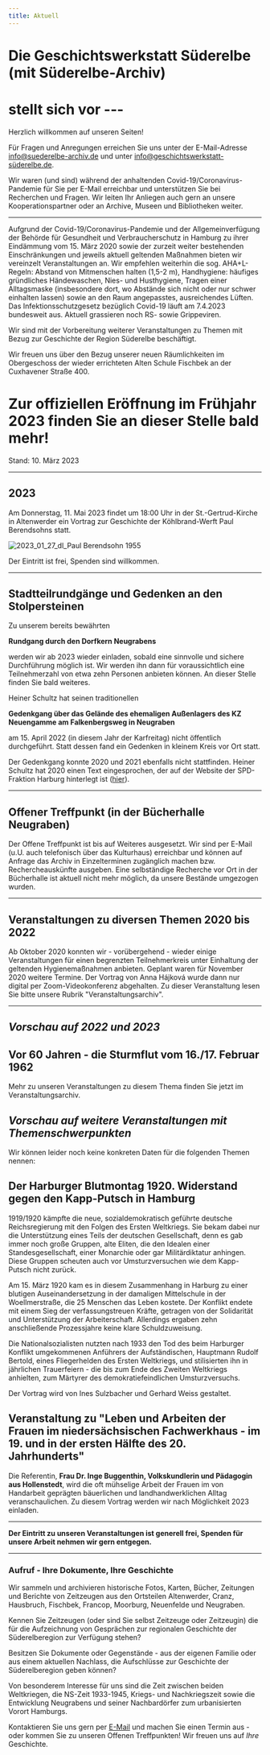 ```yaml
---
title: Aktuell
---
```


# Die Geschichtswerkstatt Süderelbe (mit Süderelbe-Archiv)
# stellt sich vor ---

Herzlich willkommen auf unseren Seiten! 

Für Fragen und Anregungen erreichen Sie uns unter der E-Mail-Adresse [info@suederelbe-archiv.de](mailto:info@suederelbe-archiv.de) und unter [info@geschichtswerkstatt-süderelbe.de](mailto:info@geschichtswerkstatt-süderelbe.de).

Wir waren (und sind) während der anhaltenden Covid-19/Coronavirus-Pandemie für Sie per E-Mail erreichbar und unterstützen Sie bei Recherchen und Fragen.
Wir leiten Ihr Anliegen auch gern an unsere Kooperationspartner oder an Archive, Museen und Bibliotheken weiter.


* * *

Aufgrund der Covid-19/Coronavirus-Pandemie und der Allgemeinverfügung der Behörde für Gesundheit und Verbraucherschutz in Hamburg zu ihrer Eindämmung vom 15. März 2020 sowie der zurzeit weiter bestehenden Einschränkungen und jeweils aktuell geltenden Maßnahmen bieten wir vereinzelt Veranstaltungen an.
Wir empfehlen weiterhin die sog. AHA+L-Regeln: Abstand von Mitmenschen halten (1,5-2 m), Handhygiene: häufiges gründliches Händewaschen, Nies- und Husthygiene, Tragen einer Alltagsmaske (insbesondere dort, wo Abstände sich nicht oder nur schwer einhalten lassen) sowie an den Raum angepasstes, ausreichendes Lüften.
Das Infektionsschutzgesetz bezüglich Covid-19 läuft am 7.4.2023 bundesweit aus. Aktuell grassieren noch RS- sowie Grippeviren.

Wir sind mit der Vorbereitung weiterer Veranstaltungen zu Themen mit Bezug zur Geschichte der Region Süderelbe beschäftigt.

Wir freuen uns über den Bezug unserer neuen Räumlichkeiten im Obergeschoss der wieder errichteten Alten Schule Fischbek an der Cuxhavener Straße 400. 

# Zur offiziellen Eröffnung im Frühjahr 2023 finden Sie an dieser Stelle bald mehr!



Stand: 10. März 2023


* * *


## **2023**

Am Donnerstag, 11. Mai 2023 findet um 18:00 Uhr in der St.-Gertrud-Kirche in Altenwerder ein Vortrag zur Geschichte der Köhlbrand-Werft Paul Berendsohns statt. 

![2023_01_27_dl_Paul Berendsohn 1955](https://user-images.githubusercontent.com/31505945/224279105-fc7035f3-08e7-48c0-892d-e134f78c9003.jpg)



Der Eintritt ist frei, Spenden sind willkommen.


* * *


## Stadtteilrundgänge und Gedenken an den Stolpersteinen


Zu unserem bereits bewährten 

**Rundgang durch den Dorfkern Neugrabens**

werden wir ab 2023 wieder einladen, sobald eine sinnvolle und sichere Durchführung möglich ist.
Wir werden ihn dann für voraussichtlich eine Teilnehmerzahl von etwa zehn Personen anbieten können.
An dieser Stelle finden Sie bald weiteres.


Heiner Schultz hat seinen traditionellen

**Gedenkgang über das Gelände des ehemaligen Außenlagers des KZ Neuengamme am Falkenbergsweg in Neugraben**

am 15. April 2022 (in diesem Jahr der Karfreitag) nicht öffentlich durchgeführt. Statt dessen fand ein Gedenken in kleinem Kreis vor Ort statt.

Der Gedenkgang konnte 2020 und 2021 ebenfalls nicht stattfinden. Heiner Schultz hat 2020 einen Text eingesprochen, der auf der Website der SPD-Fraktion Harburg hinterlegt ist ([hier](http://stage.spd-fraktion-harburg.de/2020/04/15/das-kz-vor-der-haustuer-gedenken-an-die-befreiung-15-april-2020/)).


* * *


## Offener Treffpunkt (in der Bücherhalle Neugraben)

Der Offene Treffpunkt ist bis auf Weiteres ausgesetzt. Wir sind per E-Mail (u.U. auch telefonisch über das Kulturhaus) erreichbar und können auf Anfrage das Archiv in Einzelterminen zugänglich machen bzw. Rechercheauskünfte ausgeben. Eine selbständige Recherche vor Ort in der Bücherhalle ist aktuell nicht mehr möglich, da unsere Bestände umgezogen wurden.

* * *

## **Veranstaltungen zu diversen Themen 2020 bis 2022**

Ab Oktober 2020 konnten wir - vorübergehend - wieder einige Veranstaltungen für einen begrenzten Teilnehmerkreis unter Einhaltung der geltenden Hygienemaßnahmen anbieten. Geplant waren für November 2020 weitere Termine. Der Vortrag von Anna Hájková wurde dann nur digital per Zoom-Videokonferenz abgehalten. Zu dieser Veranstaltung lesen Sie bitte unsere Rubrik "Veranstaltungsarchiv".


******      ******      ******      ******      ******      ******      ******      ******      ******      ******      ******      


## *Vorschau auf 2022 und 2023*

 
## **Vor 60 Jahren - die Sturmflut vom 16./17. Februar 1962**
Mehr zu unseren Veranstaltungen zu diesem Thema finden Sie jetzt im Veranstaltungsarchiv.


## *Vorschau auf weitere Veranstaltungen mit Themenschwerpunkten*

Wir können leider noch keine konkreten Daten für die folgenden Themen nennen:

## **Der Harburger Blutmontag 1920. Widerstand gegen den Kapp-Putsch in Hamburg**
1919/1920 kämpfte die neue, sozialdemokratisch geführte deutsche Reichsregierung mit den Folgen des Ersten Weltkriegs. Sie bekam dabei nur die Unterstützung eines Teils der deutschen Gesellschaft, denn es gab immer noch große Gruppen, alte Eliten, die den Idealen einer Standesgesellschaft, einer Monarchie oder gar Militärdiktatur anhingen. Diese Gruppen scheuten auch vor Umsturzversuchen wie dem Kapp-Putsch nicht zurück.

Am 15. März 1920 kam es in diesem Zusammenhang in Harburg zu einer blutigen Auseinandersetzung in der damaligen Mittelschule in der Woellmerstraße, die 25 Menschen das Leben kostete. Der Konflikt endete mit einem Sieg der verfassungstreuen Kräfte, getragen von der Solidarität und Unterstützung der Arbeiterschaft. Allerdings ergaben zehn anschließende Prozessjahre keine klare Schuldzuweisung.

Die Nationalsozialisten nutzten nach 1933 den Tod des beim Harburger Konflikt umgekommenen Anführers der Aufständischen, Hauptmann Rudolf Bertold, eines Fliegerhelden des Ersten Weltkriegs, und stilisierten ihn in jährlichen Trauerfeiern - die bis zum Ende des Zweiten Weltkriegs anhielten, zum Märtyrer des demokratiefeindlichen Umsturzversuchs.

Der Vortrag wird von Ines Sulzbacher und Gerhard Weiss gestaltet. 



## Veranstaltung zu "Leben und Arbeiten der Frauen im niedersächsischen Fachwerkhaus - im 19. und in der ersten Hälfte des 20. Jahrhunderts"
Die Referentin, **Frau Dr. Inge Buggenthin, Volkskundlerin und Pädagogin aus Hollenstedt**, wird die oft mühselige Arbeit der Frauen im von Handarbeit geprägten bäuerlichen und landhandwerklichen Alltag veranschaulichen. 
Zu diesem Vortrag werden wir nach Möglichkeit 2023 einladen.



* * *

**Der Eintritt zu unseren Veranstaltungen ist generell frei, Spenden für unsere Arbeit nehmen wir gern entgegen.**

* * *

### Aufruf - Ihre Dokumente, Ihre Geschichte

Wir sammeln und archivieren historische Fotos, Karten, Bücher, Zeitungen
und Berichte von Zeitzeugen aus den Ortsteilen Altenwerder, Cranz,
Hausbruch, Fischbek, Francop, Moorburg, Neuenfelde und Neugraben.

Kennen Sie Zeitzeugen (oder sind Sie selbst Zeitzeuge oder Zeitzeugin) die für die
Aufzeichnung von Gesprächen zur regionalen Geschichte der Süderelberegion zur Verfügung 
stehen?

Besitzen Sie Dokumente oder Gegenstände - aus der eigenen Familie oder aus
einem aktuellen Nachlass, die Aufschlüsse zur Geschichte der Süderelberegion
geben können?

Von besonderem Interesse für uns sind die Zeit zwischen beiden
Weltkriegen, die NS-Zeit 1933-1945, Kriegs- und Nachkriegszeit sowie die
Entwicklung Neugrabens und seiner Nachbardörfer zum urbanisierten Vorort Hamburgs.

Kontaktieren Sie uns gern per [E-Mail](mailto:info@suederelbe-archiv.de)
und machen Sie einen Termin aus - oder kommen Sie zu unseren Offenen
Treffpunkten! Wir freuen uns auf *Ihre* Geschichte.

